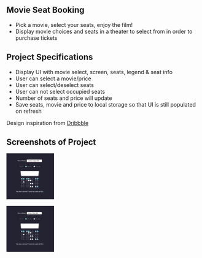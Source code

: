## Movie Seat Booking
- Pick a movie, select your seats, enjoy the film!
- Display movie choices and seats in a theater to select from in order to purchase tickets

## Project Specifications

- Display UI with movie select, screen, seats, legend & seat info
- User can select a movie/price
- User can select/deselect seats
- User can not select occupied seats
- Number of seats and price will update
- Save seats, movie and price to local storage so that UI is still populated on refresh

Design inspiration from [Dribbble](https://dribbble.com/shots/3628370-Movie-Seat-Booking)

## Screenshots of Project

<a href="#" rel="nofollow"><img height="120" src="https://github.com/NicoleGeorge/movie-seat-booking-ui/blob/main/justiceLeague.png" style="max-width:100%;" target="_blank"></a>

<a href="#" rel="nofollow"><img height="120" src="https://github.com/NicoleGeorge/movie-seat-booking-ui/blob/main/birdsOfPrey.png" style="max-width:100%;" target="_blank"></a>
